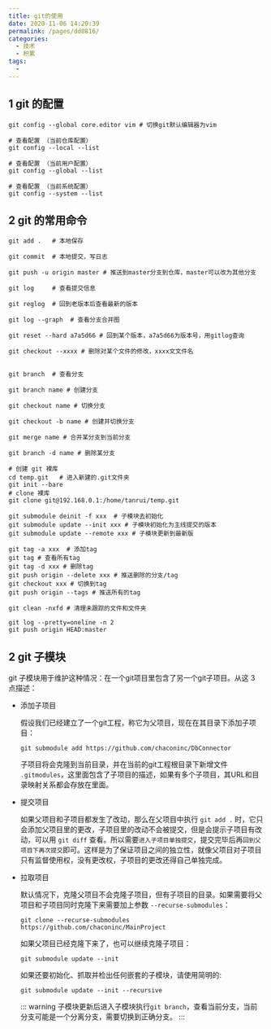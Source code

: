 ```yaml
---
title: git的使用
date: 2020-11-06 14:20:39
permalink: /pages/dd0816/
categories: 
  - 技术
  - 积累
tags: 
  - 
---
```


## 1 git 的配置

```shell
git config --global core.editor vim # 切换git默认编辑器为vim

# 查看配置 （当前仓库配置）
git config --local --list

# 查看配置 （当前用户配置）
git config --global --list

# 查看配置 （当前系统配置）
git config --system --list
```

## 2 git 的常用命令

```shell
git add .   # 本地保存

git commit  # 本地提交，写日志

git push -u origin master # 推送到master分支到仓库，master可以改为其他分支

git log     # 查看提交信息

git reglog  # 回到老版本后查看最新的版本

git log --graph  # 查看分支合并图

git reset --hard a7a5d66 # 回到某个版本，a7a5d66为版本号，用gitlog查询

git checkout --xxxx # 删除对某个文件的修改，xxxx文文件名


git branch  # 查看分支

git branch name # 创建分支

git checkout name # 切换分支

git checkout -b name # 创建并切换分支

git merge name # 合并某分支到当前分支

git branch -d name # 删除某分支

```

```shell
# 创建 git 裸库
cd temp.git   # 进入新建的.git文件夹
git init --bare
# clone 裸库
git clone git@192.168.0.1:/home/tanrui/temp.git
```

```shell
git submodule deinit -f xxx  # 子模块去初始化
git submodule update --init xxx # 子模块初始化为主线提交的版本
git submodule update --remote xxx # 子模块更新到最新版
```

```shell
git tag -a xxx  # 添加tag
git tag # 查看所有tag
git tag -d xxx # 删除tag
git push origin --delete xxx # 推送删除的分支/tag
git checkout xxx # 切换到tag
git push origin --tags # 推送所有的tag
```

```shell
git clean -nxfd # 清理未跟踪的文件和文件夹

git log --pretty=oneline -n 2
git push origin HEAD:master
```


## 2 git 子模块

git 子模块用于维护这种情况：在一个git项目里包含了另一个git子项目。从这 3 点描述：

- 添加子项目

  假设我们已经建立了一个git工程，称它为父项目，现在在其目录下添加子项目：
  ```shell
  git submodule add https://github.com/chaconinc/DbConnector
  ```
  子项目将会克隆到当前目录，并在当前的git工程根目录下新增文件 `.gitmodules`，这里面包含了子项目的描述，如果有多个子项目，其URL和目录映射关系都会存放在里面。

- 提交项目
  
  如果父项目和子项目都发生了改动，那么在父项目中执行 `git add .` 时，它只会添加父项目里的更改，子项目里的改动不会被提交，但是会提示子项目有改动，可以用 `git diff` 查看。所以需要`进入子项目单独提交`，提交完毕后再`回到父项目下再次提交`即可。这样是为了保证项目之间的独立性，就像父项目对子项目只有监督使用权，没有更改权，子项目的更改还得自己单独完成。

- 拉取项目
  
  默认情况下，克隆父项目不会克隆子项目，但有子项目的目录。如果需要将父项目和子项目同时克隆下来需要加上参数 `--recurse-submodules`：
  ```shell
  git clone --recurse-submodules https://github.com/chaconinc/MainProject
  ```
  如果父项目已经克隆下来了，也可以继续克隆子项目：
  ```shell
  git submodule update --init
  ```
  如果还要初始化、抓取并检出任何嵌套的子模块，请使用简明的:
  ```shell
  git submodule update --init --recursive
  ```
  ::: warning
  子模块更新后进入子模块执行`git branch`，查看当前分支，当前分支可能是一个分离分支，需要切换到正确分支。
  :::

